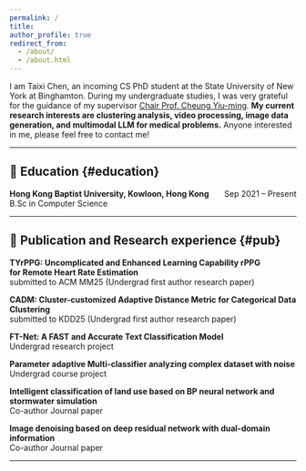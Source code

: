 ```yaml
---
permalink: /
title:
author_profile: true
redirect_from: 
  - /about/
  - /about.html
---
```

I am Taixi Chen, an incoming CS PhD student at the State University of New York at Binghamton. During my undergraduate studies, I was very grateful for the guidance of my supervisor <a href="https://www.comp.hkbu.edu.hk/~ymc/"> Chair Prof. Cheung Yiu-ming</a>. **My current research interests are clustering analysis, video processing, image data generation, and multimodal LLM for medical problems.** Anyone interested in me, please feel free to contact me!

---

## 📖 Education {#education}
**Hong Kong Baptist University, Kowloon, Hong Kong**     <span style="float: right;">Sep 2021 – Present</span>
<br>
B.Sc in Computer Science

---

## 📖 Publication and Research experience {#pub}
**TYrPPG: Uncomplicated and Enhanced Learning Capability rPPG**  
**for Remote Heart Rate Estimation**
<br>
submitted to ACM MM25 (Undergrad first author research paper)
<br>

**CADM: Cluster-customized Adaptive Distance Metric for Categorical Data Clustering**  
submitted to KDD25 (Undergrad first author research paper)
<br>


**FT-Net: A FAST and Accurate Text Classification Model**  
Undergrad research project
<br>

**Parameter adaptive Multi-classifier analyzing complex dataset with noise**  
Undergrad course project
<br>

**Intelligent classification of land use based on BP neural network and stormwater simulation**  
Co-author Journal paper
<br> 


**Image denoising based on deep residual network with dual-domain information**  
Co-author Journal paper
<br>

---
<div style="width: 100%; margin: auto;">
      <script type='text/javascript' id='clustrmaps' src='//cdn.clustrmaps.com/map_v2.js?cl=ffffff&w=300&t=tt&d=oMV34JLFA3Jp3H41-As6Lgg-0IQPFESA6TJlIwAjQWs'></script>
      <br>
</div>


